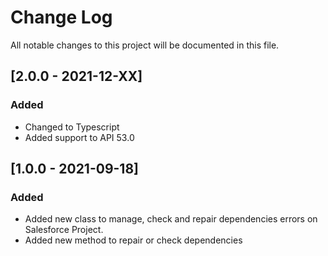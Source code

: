 # Change Log
All notable changes to this project will be documented in this file.

## [2.0.0 - 2021-12-XX]
### Added
- Changed to Typescript
- Added support to API 53.0

## [1.0.0 - 2021-09-18]
### Added
- Added new class to manage, check and repair dependencies errors on Salesforce Project.
- Added new method to repair or check dependencies
